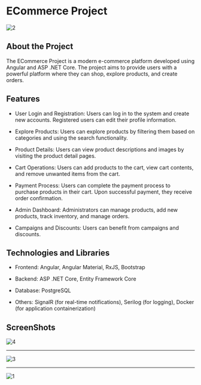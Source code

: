 # ECommerce Project

![2](https://github.com/Olcaytp/ETicaretAPI-ASP.NET-Angular/assets/85984966/e392fbf9-c1e3-442b-b6fc-8d09b5590efa)

## About the Project

The ECommerce Project is a modern e-commerce platform developed using Angular and ASP .NET Core. The project aims to provide users with a powerful platform where they can shop, explore products, and create orders.

## Features

- User Login and Registration: Users can log in to the system and create new accounts. Registered users can edit their profile information.

- Explore Products: Users can explore products by filtering them based on categories and using the search functionality.

- Product Details: Users can view product descriptions and images by visiting the product detail pages.

- Cart Operations: Users can add products to the cart, view cart contents, and remove unwanted items from the cart.

- Payment Process: Users can complete the payment process to purchase products in their cart. Upon successful payment, they receive order confirmation.

- Admin Dashboard: Administrators can manage products, add new products, track inventory, and manage orders.

- Campaigns and Discounts: Users can benefit from campaigns and discounts.

## Technologies and Libraries

- Frontend: Angular, Angular Material, RxJS, Bootstrap

- Backend: ASP .NET Core, Entity Framework Core

- Database: PostgreSQL

- Others: SignalR (for real-time notifications), Serilog (for logging), Docker (for application containerization)

## ScreenShots
![4](https://github.com/Olcaytp/ETicaretAPI-ASP.NET-Angular/assets/85984966/20b6acfb-6b1c-4876-9a26-51b09390df65)
*******************************************************************************************************************
![3](https://github.com/Olcaytp/ETicaretAPI-ASP.NET-Angular/assets/85984966/eac596e6-612d-4e1e-aaa9-089a430588dd)
*******************************************************************************************************************
![1](https://github.com/Olcaytp/ETicaretAPI-ASP.NET-Angular/assets/85984966/fc5fef8b-5aac-4c19-9956-4ff63b0e52dc)
